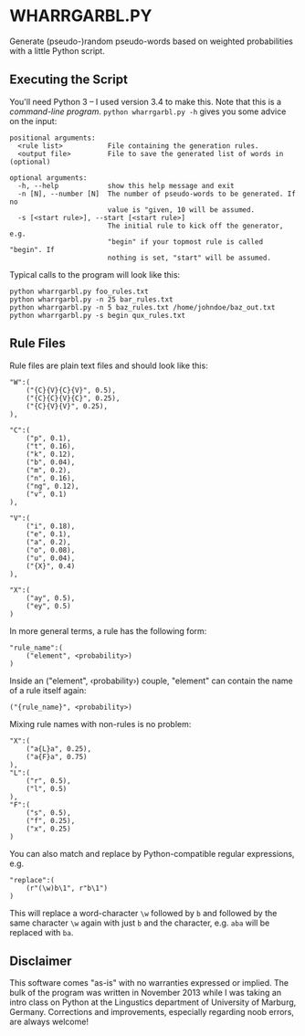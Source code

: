 WHARRGARBL.PY
=============

Generate (pseudo-)random pseudo-words based on weighted probabilities with a little Python script.

Executing the Script
--------------------

You'll need Python 3 – I used version 3.4 to make this. Note that this is a *command-line program*. `python wharrgarbl.py -h` gives you some advice on the input:

    positional arguments:
      <rule list>           File containing the generation rules.
      <output file>         File to save the generated list of words in (optional)

    optional arguments:
      -h, --help            show this help message and exit
      -n [N], --number [N]  The number of pseudo-words to be generated. If no
                            value is "given, 10 will be assumed.
      -s [<start rule>], --start [<start rule>]
                            The initial rule to kick off the generator, e.g.
                            "begin" if your topmost rule is called "begin". If
                            nothing is set, "start" will be assumed.

Typical calls to the program will look like this:

    python wharrgarbl.py foo_rules.txt
    python wharrgarbl.py -n 25 bar_rules.txt
    python wharrgarbl.py -n 5 baz_rules.txt /home/johndoe/baz_out.txt
    python wharrgarbl.py -s begin qux_rules.txt


Rule Files
----------

Rule files are plain text files and should look like this:

    "W":(
        ("{C}{V}{C}{V}", 0.5),
        ("{C}{C}{V}{C}", 0.25),
        ("{C}{V}{V}", 0.25),
    ),
    
    "C":(
        ("p", 0.1),
        ("t", 0.16),
        ("k", 0.12),
        ("b", 0.04),
        ("m", 0.2),
        ("n", 0.16),
        ("ng", 0.12),
        ("v", 0.1)
    ),
    
    "V":(
        ("i", 0.18),
        ("e", 0.1),
        ("a", 0.2),
        ("o", 0.08),
        ("u", 0.04),
        ("{X}", 0.4)
    ),
    
    "X":(
        ("ay", 0.5),
        ("ey", 0.5)
    )

In more general terms, a rule has the following form:

    "rule_name":(
        ("element", <probability>)
    )
    
Inside an ("element", ‹probability›) couple, "element" can contain the name
of a rule itself again:

    ("{rule_name}", <probability>)
    
Mixing rule names with non-rules is no problem:

    "X":(
        ("a{L}a", 0.25),
        ("a{F}a", 0.75)
    ),
    "L":(
        ("r", 0.5),
        ("l", 0.5)
    ),
    "F":(
        ("s", 0.5),
        ("f", 0.25),
        ("x", 0.25)
    )

You can also match and replace by Python-compatible regular expressions, e.g.

    "replace":(
        (r"(\w)b\1", r"b\1")
    )

This will replace a word-character `\w` followed by `b` and followed by the 
same character `\w` again with just `b` and the character, e.g. `aba` will be 
replaced with `ba`.


Disclaimer
----------

This software comes "as-is" with no warranties expressed or implied. The bulk of the program was written in November 2013 while I was taking an intro class on Python at the Lingustics department of University of Marburg, Germany. Corrections and improvements, especially regarding noob errors, are always welcome!
